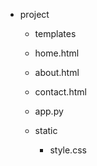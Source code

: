 - project 
    - templates 
     - home.html
     - about.html
     - contact.html
    
    - app.py

    - static
        - style.css